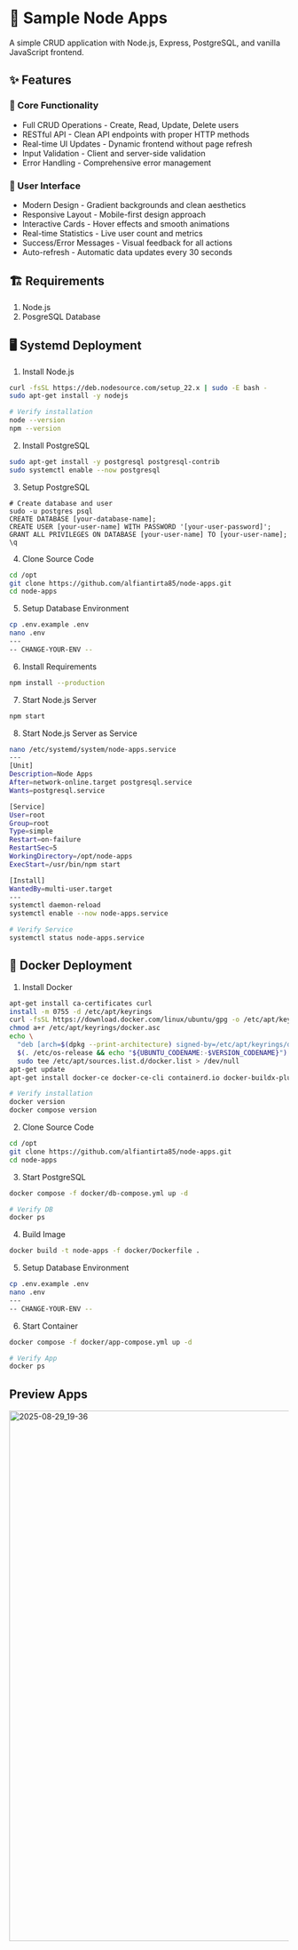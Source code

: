# 🚀 Sample Node Apps

A simple CRUD application with Node.js, Express, PostgreSQL, and vanilla JavaScript frontend.

## ✨ Features

### 🎯 Core Functionality

- Full CRUD Operations - Create, Read, Update, Delete users
- RESTful API - Clean API endpoints with proper HTTP methods
- Real-time UI Updates - Dynamic frontend without page refresh
- Input Validation - Client and server-side validation
- Error Handling - Comprehensive error management

### 🎨 User Interface

- Modern Design - Gradient backgrounds and clean aesthetics
- Responsive Layout - Mobile-first design approach
- Interactive Cards - Hover effects and smooth animations
- Real-time Statistics - Live user count and metrics
- Success/Error Messages - Visual feedback for all actions
- Auto-refresh - Automatic data updates every 30 seconds

## 🏗️ Requirements

1. Node.js
2. PosgreSQL Database

## 🖥️ Systemd Deployment

1. Install Node.js

```bash
curl -fsSL https://deb.nodesource.com/setup_22.x | sudo -E bash -
sudo apt-get install -y nodejs

# Verify installation
node --version
npm --version
```

2. Install PostgreSQL

```bash
sudo apt-get install -y postgresql postgresql-contrib
sudo systemctl enable --now postgresql
```

3. Setup PostgreSQL

```
# Create database and user
sudo -u postgres psql
CREATE DATABASE [your-database-name];
CREATE USER [your-user-name] WITH PASSWORD '[your-user-password]';
GRANT ALL PRIVILEGES ON DATABASE [your-user-name] TO [your-user-name];
\q
```

4. Clone Source Code

```bash
cd /opt
git clone https://github.com/alfiantirta85/node-apps.git
cd node-apps
```

5. Setup Database Environment

```bash
cp .env.example .env
nano .env
---
-- CHANGE-YOUR-ENV --
```

6. Install Requirements

```bash
npm install --production
```

7. Start Node.js Server

```bash
npm start
```

8. Start Node.js Server as Service

```bash
nano /etc/systemd/system/node-apps.service
---
[Unit]
Description=Node Apps
After=network-online.target postgresql.service
Wants=postgresql.service

[Service]
User=root
Group=root
Type=simple
Restart=on-failure
RestartSec=5
WorkingDirectory=/opt/node-apps
ExecStart=/usr/bin/npm start

[Install]
WantedBy=multi-user.target
---
systemctl daemon-reload
systemctl enable --now node-apps.service

# Verify Service
systemctl status node-apps.service
```

## 🐳 Docker Deployment

1. Install Docker

```bash
apt-get install ca-certificates curl
install -m 0755 -d /etc/apt/keyrings
curl -fsSL https://download.docker.com/linux/ubuntu/gpg -o /etc/apt/keyrings/docker.asc
chmod a+r /etc/apt/keyrings/docker.asc
echo \
  "deb [arch=$(dpkg --print-architecture) signed-by=/etc/apt/keyrings/docker.asc] https://download.docker.com/linux/ubuntu \
  $(. /etc/os-release && echo "${UBUNTU_CODENAME:-$VERSION_CODENAME}") stable" | \
  sudo tee /etc/apt/sources.list.d/docker.list > /dev/null
apt-get update
apt-get install docker-ce docker-ce-cli containerd.io docker-buildx-plugin docker-compose-plugin -y

# Verify installation
docker version
docker compose version
```

2. Clone Source Code

```bash
cd /opt
git clone https://github.com/alfiantirta85/node-apps.git
cd node-apps
```

3. Start PostgreSQL

```bash
docker compose -f docker/db-compose.yml up -d

# Verify DB
docker ps
```

4. Build Image

```bash
docker build -t node-apps -f docker/Dockerfile .
```

5. Setup Database Environment

```bash
cp .env.example .env
nano .env
---
-- CHANGE-YOUR-ENV --
```

6. Start Container

```bash
docker compose -f docker/app-compose.yml up -d

# Verify App
docker ps
```

## Preview Apps

<img width="1311" height="955" alt="2025-08-29_19-36" src="https://github.com/user-attachments/assets/fb20b64c-9983-48e0-bacd-7418551b83ab" />
